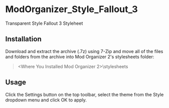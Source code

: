 # ModOrganizer_Style_Fallout_3
Transparent Style Fallout 3 Styleheet

<blockquote class="imgur-embed-pub" lang="en" data-id="a/conl2O7" data-context="false" ><a href="//imgur.com/a/conl2O7"></a></blockquote><script async src="//s.imgur.com/min/embed.js" charset="utf-8"></script>

## Installation

Download and extract the archive (.7z) using 7-Zip and move all of the files and folders from the archive into Mod Organizer 2's stylesheets folder:

> <Where You Installed Mod Organizer 2>\stylesheets

## Usage

Click the Settings button on the top toolbar, select the theme from the Style dropdown menu and click OK to apply.
